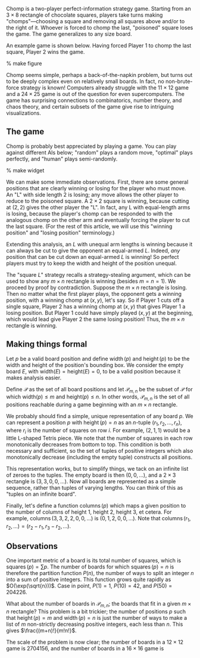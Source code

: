 Chomp is a two-player perfect-information strategy game. Starting from an $3\times 8$ rectangle of chocolate squares, players take turns making "chomps"—choosing a square and removing all squares above and/or to the right of it. Whoever is forced to chomp the last, "poisoned" square loses the game. The game generalizes to any size board.

An example game is shown below. Having forced Player 1 to chomp the last square, Player 2 wins the game.

% make figure

Chomp seems simple, perhaps a back-of-the-napkin problem, but turns out to be deeply complex even on relatively small boards. In fact, no non-brute-force strategy is known! Computers already struggle with the $11\times 12$ game and a $24\times 25$ game is out of the question for even supercomputers. The game has surprising connections to combinatorics, number theory, and chaos theory, and certain subsets of the game give rise to intriguing visualizations.

## The game

Chomp is probably best appreciated by playing a game. You can play against different AIs below; "random" plays a random move, "optimal" plays perfectly, and "human" plays semi-randomly.

% make widget

We can make some immediate observations. First, there are some general positions that are clearly winning or losing for the player who must move. An "L" with side length $2$ is losing; any move allows the other player to reduce to the poisoned square. A $2\times 2$ square is winning, because cutting at $(2, 2)$ gives the other player the "L". In fact, any L with equal-length arms is losing, because the player's chomp can be responded to with the analogous chomp on the other arm and eventually forcing the player to cut the last square. (For the rest of this article, we will use this "winning position" and "losing position" terminology.)

Extending this analysis, an $L$ with unequal arm lengths is winning because it can always be cut to give the opponent an equal-armed $L$. Indeed, *any* position that can be cut down an equal-armed $L$ is winning! So perfect players must try to keep the width and height of the position unequal.

The "square $L$" strategy recalls a strategy-stealing argument, which can be used to show any $m\times n$ rectangle is winning (besides $m=n=1$). We proceed by proof by contradiction. Suppose the $m\times n$ rectangle is losing. Then no matter what the first player plays, the opponent gets a winning position, with a winning chomp at $(x,y)$, let's say. So if Player 1 cuts off a single square, Player 2 has a winning chomp at $(x,y)$ that gives Player 1 a losing position. But Player 1 could have simply played $(x,y)$ at the beginning, which would lead give Player 2 the same losing position! Thus, the $m\times n$ rectangle is winning.



## Making things formal

Let $p$ be a valid board position and define $\operatorname{width}(p)$ and $\operatorname{height}(p)$ to be the width and height of the position's bounding box. We consider the empty board $E$, with $\text{width}(E) = \text{height}(E) = 0$, to be a valid position because it makes analysis easier.

Define $\mathcal{P}$ as the set of all board positions and let $\mathcal{P}_{m,n}$ be the subset of $\mathcal{P}$ for which $\text{width}(p)\leq m$ and $\text{height}(p)\leq n$. In other words, $\mathcal{P}_{m,n}$ is the set of all positions reachable during a game beginning with an $m\times n$ rectangle.

We probably should find a simple, unique representation of any board $p$. We can represent a position $p$ with $\operatorname{height}(p)=n$ as an $n$-tuple $\left(r_1, r_2, …, r_n\right)$, where $r_i$ is the number of squares on row $i$. For example, $(2, 1, 1)$ would be a little L-shaped Tetris piece. We note that the number of squares in each row monotonically decreases from bottom to top. This condition is both necessary and sufficient, so the set of tuples of positive integers which also monotonically decrease (including the empty tuple) constructs all positions.

This representation works, but to simplify things, we tack on an infinite list of zeroes to the tuples. The empty board is then $(0, 0, \dots)$, and a $2\times 3$ rectangle is $(3, 3, 0, 0, \dots)$. Now all boards are represented as a simple sequence, rather than tuples of varying lengths. You can think of this as "tuples on an infinite board".

Finally, let's define a function $\operatorname{columns}(p)$ which maps a given position to the number of columns of height $1$, height $2$, height $3$, et cetera. For example, $\operatorname{columns}(3, 3, 2, 2, 0, 0, \dots)$ is $(0, 1, 2, 0, 0, \dots)$. Note that $\operatorname{columns}(r_1, r_2, \dots)=(r_2-r_1, r_3-r_2, \dots)$.

## Observations

One important metric of a board is its total number of squares, which is $\operatorname{squares}(p)=\sum p$. The number of boards for which $\operatorname{squares}(p)=n$ is therefore the partition function $P(n)$, the number of ways to split an integer $n$ into a sum of positive integers. This function grows quite rapidly as $O(\exp(\sqrt{n}))$. Case in point, $P(1)=1$, $P(10)=42$, and $P(50)=204226$.

What about the number of boards in $\mathcal{P}_{m,n}$; the boards that fit in a given $m\times n$ rectangle? This problem is a bit trickier; the number of positions $p$ such that $\operatorname{height}(p)=m$ and $\operatorname{width}(p)=n$ is just the number of ways to make a list of $m$ non-strictly decreasing positive integers, each less than $n$. This gives $\frac{(m+n)!}{m!n!}$.

The scale of the problem is now clear; the number of boards in a $12\times 12$ game is $2704156$, and the number of boards in a $16\times 16$ game is 





<!--stackedit_data:
eyJoaXN0b3J5IjpbMTIyMTQ3NDQyMl19
-->